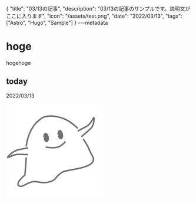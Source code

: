 {
  "title": "03/13の記事",
  "description": "03/13の記事のサンプルです。説明文がここに入ります",
  "icon": "/assets/test.png",
  "date": "2022/03/13",
  "tags": ["Astro", "Hugo", "Sample"]
}
---metadata

# hoge
hogehoge

## today
2022/03/13

![img](/assets/test.png)